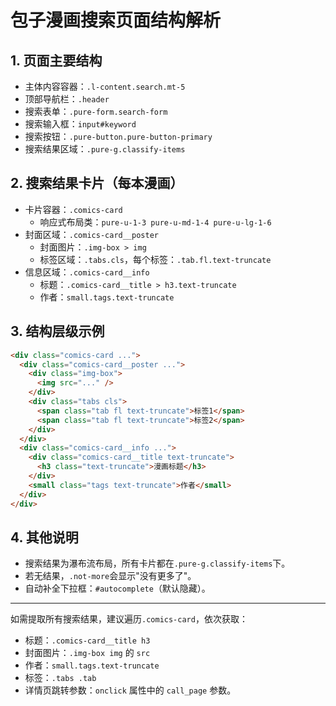 # 包子漫画搜索页面结构解析

## 1. 页面主要结构
- 主体内容容器：`.l-content.search.mt-5`
- 顶部导航栏：`.header`
- 搜索表单：`.pure-form.search-form`
- 搜索输入框：`input#keyword`
- 搜索按钮：`.pure-button.pure-button-primary`
- 搜索结果区域：`.pure-g.classify-items`

## 2. 搜索结果卡片（每本漫画）
- 卡片容器：`.comics-card`
  - 响应式布局类：`pure-u-1-3 pure-u-md-1-4 pure-u-lg-1-6`
- 封面区域：`.comics-card__poster`
  - 封面图片：`.img-box > img`
  - 标签区域：`.tabs.cls`，每个标签：`.tab.fl.text-truncate`
- 信息区域：`.comics-card__info`
  - 标题：`.comics-card__title > h3.text-truncate`
  - 作者：`small.tags.text-truncate`

## 3. 结构层级示例
```html
<div class="comics-card ...">
  <div class="comics-card__poster ...">
    <div class="img-box">
      <img src="..." />
    </div>
    <div class="tabs cls">
      <span class="tab fl text-truncate">标签1</span>
      <span class="tab fl text-truncate">标签2</span>
    </div>
  </div>
  <div class="comics-card__info ...">
    <div class="comics-card__title text-truncate">
      <h3 class="text-truncate">漫画标题</h3>
    </div>
    <small class="tags text-truncate">作者</small>
  </div>
</div>
```

## 4. 其他说明
- 搜索结果为瀑布流布局，所有卡片都在`.pure-g.classify-items`下。
- 若无结果，`.not-more`会显示"没有更多了"。
- 自动补全下拉框：`#autocomplete`（默认隐藏）。

---

如需提取所有搜索结果，建议遍历`.comics-card`，依次获取：
- 标题：`.comics-card__title h3`
- 封面图片：`.img-box img` 的 `src`
- 作者：`small.tags.text-truncate`
- 标签：`.tabs .tab`
- 详情页跳转参数：`onclick` 属性中的 `call_page` 参数。
